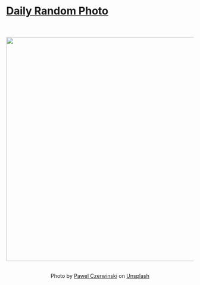 # [Daily Random Photo](https://www.dailyrandomphoto.com/)

<div align="center">
  <br>
  <br>
  <a href="https://www.dailyrandomphoto.com/p/2023/2023-03-20/"><img src="https://images.unsplash.com/photo-1678834907853-509ffb92a047?crop=entropy&cs=tinysrgb&fit=max&fm=jpg&ixid=Mnw3NzUwOHwwfDF8cmFuZG9tfHx8fHx8fHx8MTY3OTI3MjQ4Mg&ixlib=rb-4.0.3&q=80&w=1080" width="600px"></a>
  <br>
  <br>
  <p class="has-text-grey">Photo by <a href="https://unsplash.com/@pawel_czerwinski?utm_source=Daily%20Random%20Photo&amp;utm_medium=referral" target="_blank" rel="noopener noreferrer">Pawel Czerwinski</a> on <a href="https://unsplash.com/photos/O3iSJEd6nmI?utm_source=Daily%20Random%20Photo&amp;utm_medium=referral" target="_blank" rel="noopener noreferrer">Unsplash</a></p>
</div>
